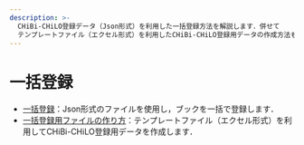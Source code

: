 ```yaml
---
description: >-
  CHiBi-CHiLO登録データ（Json形式）を利用した一括登録方法を解説します．併せて
  テンプレートファイル（エクセル形式）を利用したCHiBi-CHiLO登録用データの作成方法も解説します．
---
```


# 一括登録

* [一括登録](register.md)：Json形式のファイルを使用し，ブックを一括で登録します．
* [一括登録用ファイルの作り方](create.md)：テンプレートファイル（エクセル形式）を利用してCHiBi-CHiLO登録用データを作成します．
